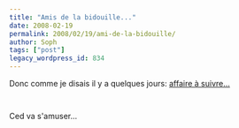 ```yaml
---
title: "Amis de la bidouille..."
date: 2008-02-19
permalink: 2008/02/19/ami-de-la-bidouille/
author: Soph
tags: ["post"]
legacy_wordpress_id: 834
---
```


Donc comme je disais il y a quelques jours: [affaire à suivre...](http://64k.be/2008/02/04/affaire-a-suivre/)

[<img src="https://64k.be/wp-content/uploads/2008/02/enveloppe.jpg" alt="" />](https://64k.be/wp-content/uploads/2008/02/enveloppe.jpg)

<!-- excerpt -->

[<img src="https://64k.be/wp-content/uploads/2008/02/dscoque.jpg" alt="" />](https://64k.be/wp-content/uploads/2008/02/dscoque.jpg)

Ced va s'amuser...
